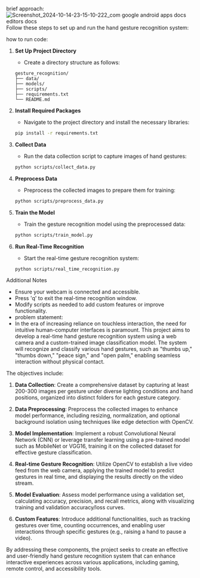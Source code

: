 brief approach:
![Screenshot_2024-10-14-23-15-10-222_com google android apps docs editors docs](https://github.com/user-attachments/assets/04bbe057-879a-4fcf-b0cf-6f77acd6ace5)
Follow these steps to set up and run the hand gesture recognition system:

how to run code:
1. **Set Up Project Directory**
   - Create a directory structure as follows:
   ```
   gesture_recognition/
   ├── data/
   ├── models/
   ├── scripts/
   ├── requirements.txt
   └── README.md
   ```

2. **Install Required Packages**
   - Navigate to the project directory and install the necessary libraries:
   ```bash
   pip install -r requirements.txt
   ```

3. **Collect Data**
   - Run the data collection script to capture images of hand gestures:
   ```bash
   python scripts/collect_data.py
   ```

4. **Preprocess Data**
   - Preprocess the collected images to prepare them for training:
   ```bash
   python scripts/preprocess_data.py
   ```

5. **Train the Model**
   - Train the gesture recognition model using the preprocessed data:
   ```bash
   python scripts/train_model.py
   ```

6. **Run Real-Time Recognition**
   - Start the real-time gesture recognition system:
   ```bash
   python scripts/real_time_recognition.py
   ```

 Additional Notes
- Ensure your webcam is connected and accessible.
- Press 'q' to exit the real-time recognition window.
- Modify scripts as needed to add custom features or improve functionality.
- problem statement:
-  In the era of increasing reliance on touchless interaction, the need for intuitive human-computer interfaces is paramount. This project aims to develop a real-time hand gesture recognition system using a web camera and a custom-trained image classification model. The system will recognize and classify various hand gestures, such as "thumbs up," "thumbs down," "peace sign," and "open palm," enabling seamless interaction without physical contact.

The objectives include:

1. **Data Collection**: Create a comprehensive dataset by capturing at least 200-300 images per gesture under diverse lighting conditions and hand positions, organized into distinct folders for each gesture category.
  
2. **Data Preprocessing**: Preprocess the collected images to enhance model performance, including resizing, normalization, and optional background isolation using techniques like edge detection with OpenCV.

3. **Model Implementation**: Implement a robust Convolutional Neural Network (CNN) or leverage transfer learning using a pre-trained model such as MobileNet or VGG16, training it on the collected dataset for effective gesture classification.

4. **Real-time Gesture Recognition**: Utilize OpenCV to establish a live video feed from the web camera, applying the trained model to predict gestures in real time, and displaying the results directly on the video stream.

5. **Model Evaluation**: Assess model performance using a validation set, calculating accuracy, precision, and recall metrics, along with visualizing training and validation accuracy/loss curves.

6. **Custom Features**: Introduce additional functionalities, such as tracking gestures over time, counting occurrences, and enabling user interactions through specific gestures (e.g., raising a hand to pause a video).

By addressing these components, the project seeks to create an effective and user-friendly hand gesture recognition system that can enhance interactive experiences across various applications, including gaming, remote control, and accessibility tools.
